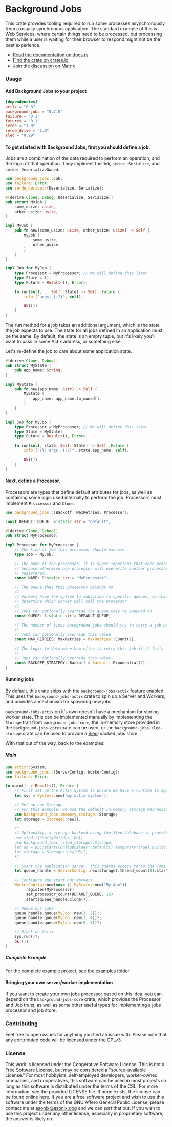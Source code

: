 # Background Jobs

This crate provides tooling required to run some processes asynchronously from a usually
synchronous application. The standard example of this is Web Services, where certain things
need to be processed, but processing them while a user is waiting for their browser to respond
might not be the best experience.

- [Read the documentation on docs.rs](https://docs.rs/background-jobs)
- [Find the crate on crates.io](https://crates.io/crates/background-jobs)
- [Join the discussion on Matrix](https://matrix.to/#/!vZKoAKLpHaFIWjRxpT:asonix.dog?via=asonix.dog)

### Usage
#### Add Background Jobs to your project
```toml
[dependencies]
actix = "0.8"
background-jobs = "0.7.0"
failure = "0.1"
futures = "0.1"
serde = "1.0"
serde_drive = "1.0"
sled = "0.29"
```

#### To get started with Background Jobs, first you should define a job.
Jobs are a combination of the data required to perform an operation, and the logic of that
operation. They implment the `Job`, `serde::Serialize`, and `serde::DeserializeOwned`.

```rust
use background_jobs::Job;
use failure::Error;
use serde_derive::{Deserialize, Serialize};

#[derive(Clone, Debug, Deserialize, Serialize)]
pub struct MyJob {
    some_usize: usize,
    other_usize: usize,
}

impl MyJob {
    pub fn new(some_usize: usize, other_usize: usize) -> Self {
        MyJob {
            some_usize,
            other_usize,
        }
    }
}

impl Job for MyJob {
    type Processor = MyProcessor; // We will define this later
    type State = ();
    type Future = Result<(), Error>;

    fn run(self, _: Self::State) -> Self::Future {
        info!("args: {:?}", self);

        Ok(())
    }
}
```

The run method for a job takes an additional argument, which is the state the job expects to
use. The state for all jobs defined in an application must be the same. By default, the state
is an empty tuple, but it's likely you'll want to pass in some Actix address, or something
else.

Let's re-define the job to care about some application state.

```rust
#[derive(Clone, Debug)]
pub struct MyState {
    pub app_name: String,
}

impl MyState {
    pub fn new(app_name: &str) -> Self {
        MyState {
            app_name: app_name.to_owned(),
        }
    }
}

impl Job for MyJob {
    type Processor = MyProcessor; // We will define this later
    type State = MyState;
    type Future = Result<(), Error>;

    fn run(self, state: Self::State) -> Self::Future {
        info!("{}: args, {:?}", state.app_name, self);

        Ok(())
    }
}
```

#### Next, define a Processor.
Processors are types that define default attributes for jobs, as well as containing some logic
used internally to perform the job. Processors must implement `Proccessor` and `Clone`.

```rust
use background_jobs::{Backoff, MaxRetries, Processor};

const DEFAULT_QUEUE: &'static str = "default";

#[derive(Clone, Debug)]
pub struct MyProcessor;

impl Processor for MyProcessor {
    // The kind of job this processor should execute
    type Job = MyJob;

    // The name of the processor. It is super important that each processor has a unique name,
    // because otherwise one processor will overwrite another processor when they're being
    // registered.
    const NAME: &'static str = "MyProcessor";

    // The queue that this processor belongs to
    //
    // Workers have the option to subscribe to specific queues, so this is important to
    // determine which worker will call the processor
    //
    // Jobs can optionally override the queue they're spawned on
    const QUEUE: &'static str = DEFAULT_QUEUE;

    // The number of times background-jobs should try to retry a job before giving up
    //
    // Jobs can optionally override this value
    const MAX_RETRIES: MaxRetries = MaxRetries::Count(1);

    // The logic to determine how often to retry this job if it fails
    //
    // Jobs can optionally override this value
    const BACKOFF_STRATEGY: Backoff = Backoff::Exponential(2);
}
```

#### Running jobs
By default, this crate ships with the `background-jobs-actix` feature enabled. This uses the
`background-jobs-actix` crate to spin up a Server and Workers, and provides a mechanism for
spawning new jobs.

`background-jobs-actix` on it's own doesn't have a mechanism for storing worker state. This
can be implemented manually by implementing the `Storage` trait from `background-jobs-core`,
the in-memory store provided in the `background-jobs-core` crate can be used, or the
`background-jobs-sled-storage` crate can be used to provide a
[Sled](https://github.com/spacejam/sled)-backed jobs store.

With that out of the way, back to the examples:

##### Main
```rust
use actix::System;
use background_jobs::{ServerConfig, WorkerConfig};
use failure::Error;

fn main() -> Result<(), Error> {
    // First set up the Actix System to ensure we have a runtime to spawn jobs on.
    let sys = System::new("my-actix-system");

    // Set up our Storage
    // For this example, we use the default in-memory storage mechanism
    use background_jobs::memory_storage::Storage;
    let storage = Storage::new();

    /*
    // Optionally, a storage backend using the Sled database is provided
    use sled::{ConfigBuilder, Db};
    use background_jobs::sled_storage::Storage;
    let db = Db::start(ConfigBuilder::default().temporary(true).build())?;
    let storage = Storage::new(db)?;
    */

    // Start the application server. This guards access to to the jobs store
    let queue_handle = ServerConfig::new(storage).thread_count(8).start();

    // Configure and start our workers
    WorkerConfig::new(move || MyState::new("My App"))
        .register(MyProcessor)
        .set_processor_count(DEFAULT_QUEUE, 16)
        .start(queue_handle.clone());

    // Queue our jobs
    queue_handle.queue(MyJob::new(1, 2))?;
    queue_handle.queue(MyJob::new(3, 4))?;
    queue_handle.queue(MyJob::new(5, 6))?;

    // Block on Actix
    sys.run()?;
    Ok(())
}
```

##### Complete Example
For the complete example project, see [the examples folder](https://git.asonix.dog/Aardwolf/background-jobs/src/branch/master/examples/actix-example)

#### Bringing your own server/worker implementation
If you want to create your own jobs processor based on this idea, you can depend on the
`background-jobs-core` crate, which provides the Processor and Job traits, as well as some
other useful types for implementing a jobs processor and job store.

### Contributing
Feel free to open issues for anything you find an issue with. Please note that any contributed code will be licensed under the GPLv3.

### License
This work is licensed under the Cooperative Software License. This is not a Free Software
License, but may be considered a "source-available License." For most hobbyists, self-employed
developers, worker-owned companies, and cooperatives, this software can be used in most
projects so long as this software is distributed under the terms of the CSL. For more
information, see the provided LICENSE file. If none exists, the license can be found online
[here](https://lynnesbian.space/csl/). If you are a free software project and wish to use this
software under the terms of the GNU Affero General Public License, please contact me at
[asonix@asonix.dog](mailto:asonix@asonix.dog) and we can sort that out. If you wish to use this
project under any other license, especially in proprietary software, the answer is likely no.
